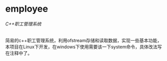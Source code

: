 # employee
###### C++职工管理系统
简易的c++职工管理系统，利用ofstream存储和读取数据，实现一些基本功能，本项目在Linux下开发，在windows下使用需要该一下system命令，具体改法写在注释中了。